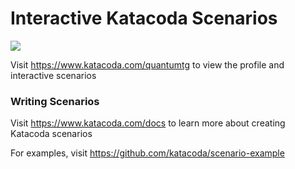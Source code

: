 # Interactive Katacoda Scenarios

[![](http://shields.katacoda.com/katacoda/quantumtg/count.svg)](https://www.katacoda.com/quantumtg "Get your profile on Katacoda.com")

Visit https://www.katacoda.com/quantumtg to view the profile and interactive scenarios

### Writing Scenarios
Visit https://www.katacoda.com/docs to learn more about creating Katacoda scenarios

For examples, visit https://github.com/katacoda/scenario-example
